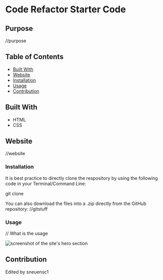 # Code Refactor Starter Code

## Purpose

//purpose

## Table of Contents
- [Built With](#built-with)
- [Website](#website)
- [Installation](#installation)
- [Usage](#usage)
- [Contribution](#contribution)

## Built With

* HTML
* CSS

## Website

//website 

### Installation

It is best practice to directly clone the respository by using the following code in your Terminal/Command Line:

git clone 

You can also download the files into a .zip directly from the GitHub repository: 
//gitstuff

### Usage

// What is the usage

![screenshot of the site's hero section](assets/images/screenshot.png)

## Contribution
Edited by sneuensc1